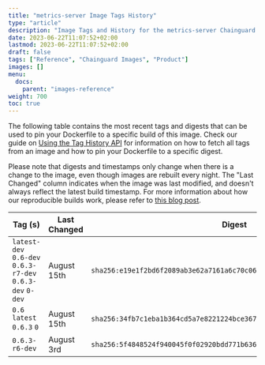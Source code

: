 ```yaml
---
title: "metrics-server Image Tags History"
type: "article"
description: "Image Tags and History for the metrics-server Chainguard Image"
date: 2023-06-22T11:07:52+02:00
lastmod: 2023-06-22T11:07:52+02:00
draft: false
tags: ["Reference", "Chainguard Images", "Product"]
images: []
menu:
  docs:
    parent: "images-reference"
weight: 700
toc: true
---
```


The following table contains the most recent tags and digests that can be used to pin your Dockerfile to a specific build of this image. Check our guide on [Using the Tag History API](/chainguard/chainguard-images/using-the-tag-history-api/) for information on how to fetch all tags from an image and how to pin your Dockerfile to a specific digest.

Please note that digests and timestamps only change when there is a change to the image, even though images are rebuilt every night. The "Last Changed" column indicates when the image was last modified, and doesn't always reflect the latest build timestamp. For more information about how our reproducible builds work, please refer to [this blog post](https://www.chainguard.dev/unchained/reproducing-chainguards-reproducible-image-builds).

| Tag (s)                                                    | Last Changed | Digest                                                                    |
|------------------------------------------------------------|--------------|---------------------------------------------------------------------------|
|  `latest-dev` `0.6-dev` `0.6.3-r7-dev` `0.6.3-dev` `0-dev` | August 15th  | `sha256:e19e1f2bd6f2089ab3e62a7161a6c70c061a371f1b740ff8897d6422b6a49e4b` |
|  `0.6` `latest` `0.6.3` `0`                                | August 15th  | `sha256:34fb7c1eba1b364cd5a7e8221224bce36713ccb8a573d14dc4413b52b38db38d` |
|  `0.6.3-r6-dev`                                            | August 3rd   | `sha256:5f4848524f940045f0f02920bdd771b636bb5c62afb698adbf468430a5af98f2` |
